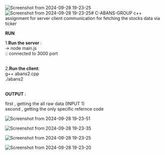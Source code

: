 ![Screenshot from 2024-09-28 19-23-25](https://github.com/user-attachments/assets/c5a7bbb0-6871-46dd-99c9-40fe7a9d9eb5)![Screenshot from 2024-09-28 19-23-25](https://github.com/user-attachments/assets/15f1b1ac-2945-4e05-b51d-88416e80a5b6)# C-ABANS-GROUP
c++  assignment for server client communication for fetching the stocks data via ticker 

**RUN**

1.**Run the server** :<br/>
 -> node main.js <br/> 
 :: connected to 3000 port <br/> <br/>

2.**Run the client**: <br/>
  g++ abans2.cpp <br/>
  ./abans2 <br/> <br/>
  

  **OUTPUT** :

  first  , getting the all raw data (INPUT 1) <br/>
  second , getting the only specific refernce code <br/>

  ![Screenshot from 2024-09-28 19-23-51](https://github.com/user-attachments/assets/b3774888-79f3-4623-9497-7ece9c3e0f2c) 
 <br/>

  ![Screenshot from 2024-09-28 19-23-35](https://github.com/user-attachments/assets/a74a0856-d7cc-4787-a570-150671a98e6a)    <br/>


![Screenshot from 2024-09-28 19-23-25](https://github.com/user-attachments/assets/cdc56063-654a-42c5-9f84-41ee8e9fbc42)
<br/>
  
![Screenshot from 2024-09-28 19-23-20](https://github.com/user-attachments/assets/40fa8cf3-9c22-4acb-81af-8bc72c345fc2)

  

      
